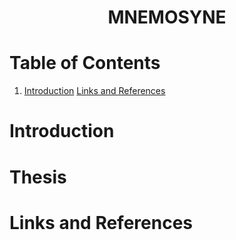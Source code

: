 <h1 align="center">
    MNEMOSYNE
</h1>

# Table of Contents
1. [Introduction](#introduction)
[Links and References](#links-and-references)

# Introduction

# Thesis

# Links and References
